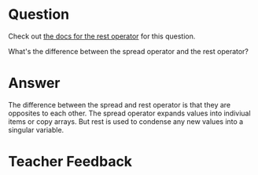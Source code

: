 # Question
Check out [the docs for the rest operator](https://developer.mozilla.org/en-US/docs/Web/JavaScript/Reference/Functions/rest_parameters) for this question.

What's the difference between the spread operator and the rest operator?

# Answer
The difference between the spread and rest operator is that they are opposites to each other. The spread operator expands values into indiviual items or copy arrays. But rest is used to condense any new values into a singular variable.

# Teacher Feedback